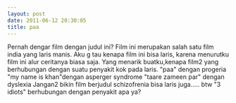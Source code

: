 ```yaml
---
layout: post
date: 2011-06-12 20:30:05
title: paa
---
```


Pernah dengar film dengan judul ini? Film ini merupakan salah satu film india yang laris manis. Aku g tau kenapa film ini bisa laris, karena menurutku film ini alur ceritanya biasa saja. Yang menarik buatku,kenapa film2 yang berhubungan dengan suatu penyakit kok pada laris.
"paa" dengan  progeria
"my name is khan"dengan asperger syndrome
"taare zameen par" dengan dyslexia
Jangan2 bikin film berjudul schizofrenia bisa laris juga.....
btw "3 idiots" berhubungan dengan penyakit apa ya?
